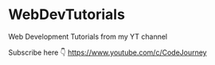 # WebDevTutorials
Web Development Tutorials from my YT channel

Subscribe here 👇
https://www.youtube.com/c/CodeJourney
